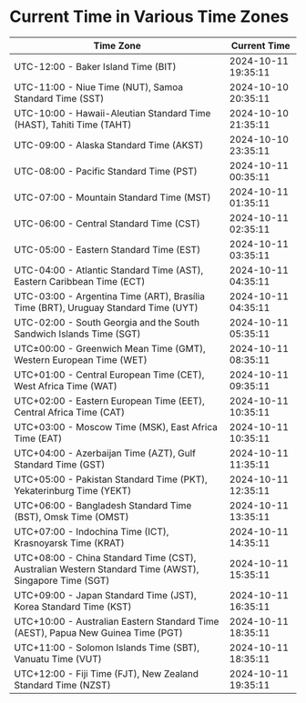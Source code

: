# Current Time in Various Time Zones

| Time Zone | Current Time |
|-----------|--------------|
| UTC-12:00 - Baker Island Time (BIT) | 2024-10-11 19:35:11 |
| UTC-11:00 - Niue Time (NUT), Samoa Standard Time (SST) | 2024-10-10 20:35:11 |
| UTC-10:00 - Hawaii-Aleutian Standard Time (HAST), Tahiti Time (TAHT) | 2024-10-10 21:35:11 |
| UTC-09:00 - Alaska Standard Time (AKST) | 2024-10-10 23:35:11 |
| UTC-08:00 - Pacific Standard Time (PST) | 2024-10-11 00:35:11 |
| UTC-07:00 - Mountain Standard Time (MST) | 2024-10-11 01:35:11 |
| UTC-06:00 - Central Standard Time (CST) | 2024-10-11 02:35:11 |
| UTC-05:00 - Eastern Standard Time (EST) | 2024-10-11 03:35:11 |
| UTC-04:00 - Atlantic Standard Time (AST), Eastern Caribbean Time (ECT) | 2024-10-11 04:35:11 |
| UTC-03:00 - Argentina Time (ART), Brasília Time (BRT), Uruguay Standard Time (UYT) | 2024-10-11 04:35:11 |
| UTC-02:00 - South Georgia and the South Sandwich Islands Time (SGT) | 2024-10-11 05:35:11 |
| UTC±00:00 - Greenwich Mean Time (GMT), Western European Time (WET) | 2024-10-11 08:35:11 |
| UTC+01:00 - Central European Time (CET), West Africa Time (WAT) | 2024-10-11 09:35:11 |
| UTC+02:00 - Eastern European Time (EET), Central Africa Time (CAT) | 2024-10-11 10:35:11 |
| UTC+03:00 - Moscow Time (MSK), East Africa Time (EAT) | 2024-10-11 10:35:11 |
| UTC+04:00 - Azerbaijan Time (AZT), Gulf Standard Time (GST) | 2024-10-11 11:35:11 |
| UTC+05:00 - Pakistan Standard Time (PKT), Yekaterinburg Time (YEKT) | 2024-10-11 12:35:11 |
| UTC+06:00 - Bangladesh Standard Time (BST), Omsk Time (OMST) | 2024-10-11 13:35:11 |
| UTC+07:00 - Indochina Time (ICT), Krasnoyarsk Time (KRAT) | 2024-10-11 14:35:11 |
| UTC+08:00 - China Standard Time (CST), Australian Western Standard Time (AWST), Singapore Time (SGT) | 2024-10-11 15:35:11 |
| UTC+09:00 - Japan Standard Time (JST), Korea Standard Time (KST) | 2024-10-11 16:35:11 |
| UTC+10:00 - Australian Eastern Standard Time (AEST), Papua New Guinea Time (PGT) | 2024-10-11 18:35:11 |
| UTC+11:00 - Solomon Islands Time (SBT), Vanuatu Time (VUT) | 2024-10-11 18:35:11 |
| UTC+12:00 - Fiji Time (FJT), New Zealand Standard Time (NZST) | 2024-10-11 19:35:11 |
